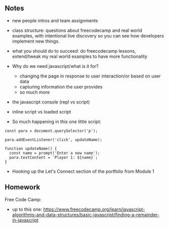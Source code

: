 ## Notes

- new people intros and team assignments

- class structure: questions about freecodecamp and real world examples, with intentional live discovery so you can see how developers implement new things.

- what you should do to succeed: do freecodecamp lessons, extend/tweak my real world examples to have more functionality 

- Why do we need javascript/what is it for? 
    - changing the page in response to user interaction/or based on user data
    - capturing information the user provides
    - so much more

- the javascript console (repl vs script)

- inline script vs loaded script

- So much happening in this one little script:

```
const para = document.querySelector('p');

para.addEventListener('click', updateName);

function updateName() {
  const name = prompt('Enter a new name');
  para.textContent = `Player 1: ${name}`;
}
```

- Hooking up the Let's Connect section of the portfolio from Module 1

## Homework

Free Code Camp:
- up to this one: https://www.freecodecamp.org/learn/javascript-algorithms-and-data-structures/basic-javascript/finding-a-remainder-in-javascript